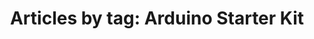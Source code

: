 ---
layout: tag
title: 'Articles by tag: Arduino Starter Kit'
tag: arduino-starter-kit
permalink: /tag/arduino-starter-kit/
---